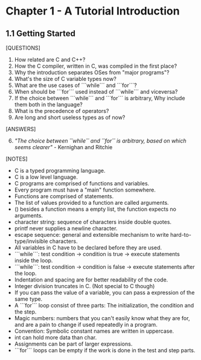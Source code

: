 # Chapter 1 - A Tutorial Introduction
## 1.1 Getting Started

[QUESTIONS]

1. How related are C and C++?
2. How the C compiler, written in C, was compiled in the first place?
3. Why the introduction separates OSes from "major programs"?
4. What's the size of C variable types now?
5. What are the use cases of ´´´while´´´ and ´´´for´´´?
6. When should be ´´´for´´´ used instead of ´´´while´´´ and viceversa?
7. If the choice between ´´´while´´´ and ´´´for´´´ is arbitrary, Why include them both in the language?
8. What is the precedence of operators?
9. Are long and short useless types as of now?

[ANSWERS]

6. *"The choice between ´´´while´´´ and ´´´for´´´ is arbitrary, based on which seems clearer"* - Kernighan and Ritchie

[NOTES]

* C is a typed programming language.
* C is a low level language.
* C programs are comprised of functions and variables.
* Every program must have a "main" function somewhere.
* Functions are comprised of statements.
* The list of values provided to a function are called arguments.
* () besides a function means a empty list, the function expects no arguments.
* character string: sequence of characters inside double quotes.
* printf never supplies a newline character.
* escape sequence: general and extensible mechanism to write hard-to-type/invisible characters.
* All variables in C have to be declared before they are used.
* ´´´while´´´: test condition -> condition is true -> execute statements inside the loop.
* ´´´while´´´: test condition -> condition is false -> execute statements after the loop.
* Indentation and spacing are for better readability of the code.
* Integer division truncates in C. (Not special to C though)
* If you can pass the value of a variable, you can pass a expression of the same type.
* A ´´´for´´´ loop consist of three parts: The initialization, the condition and the step.
* Magic numbers: numbers that you can't easily know what they are for,
and are a pain to change if used repeatedly in a program.
* Convention: Symbolic constant names are written in uppercase.
* int can hold more data than char.
* Assignments can be part of larger expressions.
* ´´´for´´´ loops can be empty if the work is done in the test and step parts.
